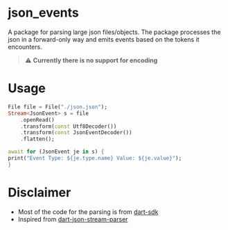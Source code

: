 # json_events
A package for parsing large json files/objects. The package processes the json in a forward-only way and emits events based on the tokens it encounters.
> ⚠️ **Currently there is no support for encoding**



# Usage
```dart
File file = File("./json.json");
Stream<JsonEvent> s = file
    .openRead()
    .transform(const Utf8Decoder())
    .transform(const JsonEventDecoder())
    .flatten();

await for (JsonEvent je in s) {
print("Event Type: ${je.type.name} Value: ${je.value}");
}
```

# Disclaimer
- Most of the code for the parsing is from [dart-sdk](https://github.com/dart-lang/sdk/blob/main/sdk/lib/_internal/vm/lib/convert_patch.dart)
- Inspired from [dart-json-stream-parser](https://github.com/llamadonica/dart-json-stream-parser)